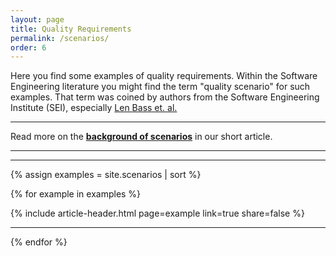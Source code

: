 ```yaml
---
layout: page
title: Quality Requirements
permalink: /scenarios/
order: 6
---
```


Here you find some examples of quality requirements. 
Within the Software Engineering literature you might find the term "quality scenario" for such examples. 
That term was coined by authors from the Software Engineering Institute (SEI), especially [Len Bass et. al.](/references/#bass-swa-practice)

<hr class="with-no-margin"/>

Read more on the **[background of scenarios](/_articles/06-quality-requirements/)** in our short article.

<hr class="with-no-margin"/>

<div id="search-results">
    <hr id="first-hr" class="with-no-margin"/>

{% assign examples = site.scenarios | sort %}


{% for example in examples %}
   <div class="article-wrapper">
      <article>
         {% include article-header.html page=example link=true share=false %}
       </article>
    <hr class="with-no-margin"/>
  </div>
{% endfor %}


</div>
